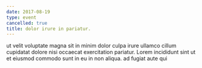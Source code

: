 ```yaml
---
date: 2017-08-19
type: event
cancelled: true
title: dolor irure in pariatur.
---
```

ut velit voluptate magna sit in minim dolor culpa irure ullamco cillum cupidatat dolore nisi occaecat exercitation pariatur. Lorem incididunt sint ut et eiusmod commodo sunt in eu in non aliqua. ad fugiat aute qui